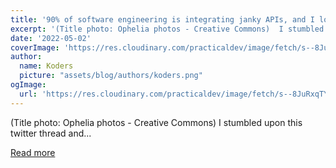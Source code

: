 ```yaml
---
title: '90% of software engineering is integrating janky APIs, and I love it'
excerpt: '(Title photo: Ophelia photos - Creative Commons)  I stumbled upon this twitter thread and...'
date: '2022-05-02'
coverImage: 'https://res.cloudinary.com/practicaldev/image/fetch/s--8JuRxqTY--/c_imagga_scale,f_auto,fl_progressive,h_420,q_auto,w_1000/https://dev-to-uploads.s3.amazonaws.com/uploads/articles/cdtl1rf2sjhg6owxue88.jpeg'
author:
  name: Koders
  picture: "assets/blog/authors/koders.png"
ogImage:
  url: 'https://res.cloudinary.com/practicaldev/image/fetch/s--8JuRxqTY--/c_imagga_scale,f_auto,fl_progressive,h_420,q_auto,w_1000/https://dev-to-uploads.s3.amazonaws.com/uploads/articles/cdtl1rf2sjhg6owxue88.jpeg'
---
```


(Title photo: Ophelia photos - Creative Commons)  I stumbled upon this twitter thread and...

[Read more](https://dev.to/wesen/90-of-software-engineering-is-integrating-janky-apis-and-i-love-it-4k41)
